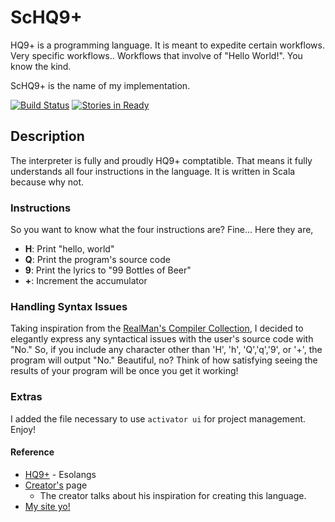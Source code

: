 # ScHQ9+
HQ9+ is a programming language. It is meant to expedite certain workflows.
Very specific workflows.. Workflows that involve of "Hello World!". You
know the kind.

ScHQ9+ is the name of my implementation.

[![Build Status](https://api.travis-ci.org/sguzman/HQ9Plus.png?branch=master)](https://travis-ci.org/sguzman/HQ9Plus/)
[![Stories in Ready](https://badge.waffle.io/sguzman/ScHQ9Plus.svg?label=ready&title=Ready)](http://waffle.io/sguzman/ScHQ9Plus)

## Description
The interpreter is fully and proudly HQ9+ comptatible. That means it fully
understands all four instructions in the language.
It is written in Scala because why not.

### Instructions
So you want to know what the four instructions are? Fine... Here they are,
- **H**: Print "hello, world"
- **Q**: Print the program's source code
- **9**: Print the lyrics to "99 Bottles of Beer"
- **+**: Increment the accumulator

### Handling Syntax Issues
Taking inspiration from the [RealMan's Compiler Collection](http://somewhere.fscked.org/proj/rmcc/),
I decided to elegantly express any syntactical issues with the user's
source code with "No." So, if you include any character other than 'H', 'h',
'Q','q','9', or '+', the program will output "No." Beautiful, no?
Think of how satisfying seeing the results of your program will be once
you get it working!

### Extras
I added the file necessary to use `activator ui` for project management.
Enjoy!

#### Reference
* [HQ9+](https://esolangs.org/wiki/HQ9+) - Esolangs
* [Creator's](http://web.archive.org/web/20090602074545/http://www.cliff.biffle.org/esoterica/hq9plus.html) page
    * The creator talks about his inspiration for creating this language.
* [My site yo!](initialcommit.io)

